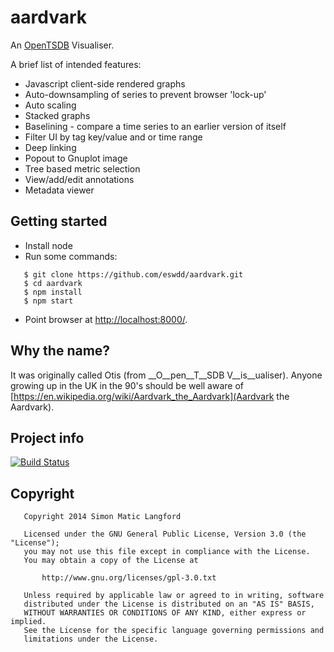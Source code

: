 aardvark
========

An [OpenTSDB](http://opentsdb.net) Visualiser.

A brief list of intended features:
* Javascript client-side rendered graphs
* Auto-downsampling of series to prevent browser 'lock-up'
* Auto scaling
* Stacked graphs
* Baselining - compare a time series to an earlier version of itself
* Filter UI by tag key/value and or time range
* Deep linking
* Popout to Gnuplot image
* Tree based metric selection
* View/add/edit annotations
* Metadata viewer

Getting started
---------------

* Install node
* Run some commands:
```
   $ git clone https://github.com/eswdd/aardvark.git
   $ cd aardvark
   $ npm install
   $ npm start
```
* Point browser at [http://localhost:8000/](http://localhost:8000/).

Why the name?
-------------

It was originally called Otis (from __O__pen__T__SDB V__is__ualiser). Anyone growing up in the UK in the 90's
should be well aware of [https://en.wikipedia.org/wiki/Aardvark_the_Aardvark](Aardvark the Aardvark).

Project info
------------

[![Build Status](https://travis-ci.org/eswdd/aardvark.svg?branch=master)](https://travis-ci.org/eswdd/aardvark)

Copyright
---------
```
   Copyright 2014 Simon Matic Langford

   Licensed under the GNU General Public License, Version 3.0 (the "License");
   you may not use this file except in compliance with the License.
   You may obtain a copy of the License at

       http://www.gnu.org/licenses/gpl-3.0.txt

   Unless required by applicable law or agreed to in writing, software
   distributed under the License is distributed on an "AS IS" BASIS,
   WITHOUT WARRANTIES OR CONDITIONS OF ANY KIND, either express or implied.
   See the License for the specific language governing permissions and
   limitations under the License.
```

